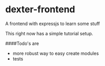dexter-frontend
===============

A frontend with expressjs to learn some stuff

This right now has a simple tutorial setup.

####Todo's are
* more robust way to easy create modules
* tests

